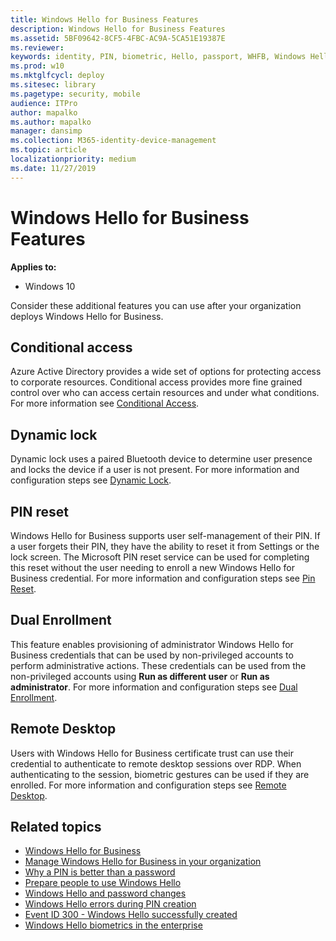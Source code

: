 ```yaml
---
title: Windows Hello for Business Features
description: Windows Hello for Business Features 
ms.assetid: 5BF09642-8CF5-4FBC-AC9A-5CA51E19387E
ms.reviewer: 
keywords: identity, PIN, biometric, Hello, passport, WHFB, Windows Hello, PIN Reset, Dynamic Lock, Multifactor Unlock, Forgot PIN, Privileged credentials
ms.prod: w10
ms.mktglfcycl: deploy
ms.sitesec: library
ms.pagetype: security, mobile
audience: ITPro
author: mapalko
ms.author: mapalko
manager: dansimp
ms.collection: M365-identity-device-management
ms.topic: article
localizationpriority: medium
ms.date: 11/27/2019
---
```

# Windows Hello for Business Features

**Applies to:**

- Windows 10

Consider these additional features you can use after your organization deploys Windows Hello for Business.

## Conditional access

Azure Active Directory provides a wide set of options for protecting access to corporate resources. Conditional access provides more fine grained control over who can access certain resources and under what conditions. For more information see [Conditional Access](hello-feature-conditional-access.md).

## Dynamic lock

Dynamic lock uses a paired Bluetooth device to determine user presence and locks the device if a user is not present. For more information and configuration steps see [Dynamic Lock](hello-feature-dynamic-lock.md). 

## PIN reset

Windows Hello for Business supports user self-management of their PIN. If a user forgets their PIN, they have the ability to reset it from Settings or the lock screen. The Microsoft PIN reset service can be used for completing this reset without the user needing to enroll a new Windows Hello for Business credential. For more information and configuration steps see [Pin Reset](hello-feature-pin-reset.md).

## Dual Enrollment

This feature enables provisioning of administrator Windows Hello for Business credentials that can be used by non-privileged accounts to perform administrative actions. These credentials can be used from the non-privileged accounts using **Run as different user** or **Run as administrator**. For more information and configuration steps see [Dual Enrollment](hello-feature-dual-enrollment.md).

## Remote Desktop

Users with Windows Hello for Business certificate trust can use their credential to authenticate to remote desktop sessions over RDP. When authenticating to the session, biometric gestures can be used if they are enrolled. For more information and configuration steps see [Remote Desktop](hello-feature-remote-desktop.md).

## Related topics

- [Windows Hello for Business](hello-identity-verification.md)
- [Manage Windows Hello for Business in your organization](hello-manage-in-organization.md)
- [Why a PIN is better than a password](hello-why-pin-is-better-than-password.md)
- [Prepare people to use Windows Hello](hello-prepare-people-to-use.md)
- [Windows Hello and password changes](hello-and-password-changes.md)
- [Windows Hello errors during PIN creation](hello-errors-during-pin-creation.md)
- [Event ID 300 - Windows Hello successfully created](hello-event-300.md)
- [Windows Hello biometrics in the enterprise](hello-biometrics-in-enterprise.md)
